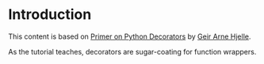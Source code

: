 # Introduction

This content is based on [Primer on Python Decorators](https://realpython.com/primer-on-python-decorators/) by [Geir Arne Hjelle](https://realpython.com/team/gahjelle/).

As the tutorial teaches, decorators are sugar-coating for function wrappers.